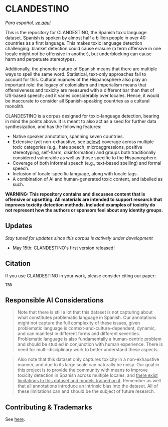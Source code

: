 # CLANDESTINO

_Para español, [ve aquí](./LEEME.md)_

This is the repository for CLANDESTINO, the Spanish toxic language dataset. Spanish is spoken by almost half a billion people in over 40 countries as a first language. This makes toxic language detection challenging: blanket detection could cause erasure (a term offensive in one locale might not be offensive in another), but underblocking can cause harm and perpetuate stereotypes.

Additionally, the phonetic nature of Spanish means that there are multiple ways to spell the same word. Statistical, text-only approaches fail to account for this. 
Cultural nuances of the Hispanosphere also play an important role: the legacy of colonialism and imperialism means that offensiveness and toxicity are measured with a different bar than that of US-based speech; and it varies considerably over locales.
Hence, it would be inaccurate to consider all Spanish-speaking countries as a cultural monolith.

CLANDESTINO is a corpus designed for toxic-language detection, bearing in mind the points above. It is meant to also act as a seed for further data synthesization, and has the following features:
- Native speaker annotation, spanning seven countries. 
- Extensive (yet non-exhaustive, see [below](#responsible-ai-considerations)) coverage across multiple toxic categories (e.g., hate speech, microaggressions, positive stereotyping, self-harm, disinformation) and groups both traditionally considered vulnerable as well as those specific to the Hispanosphere.
- Coverage of both informal speech (e.g., text-based spelling) and formal speech.
- Inclusion of locale-specific language, along with locale tags.
- A combination of AI and human-generated toxic content, and labelled as such.

**WARNING: This repository contains and discusses content that is offensive or upsetting. All materials are intended to support research that improves toxicity detection methods. Included examples of toxicity do not represent how the authors or sponsors feel about any identity groups.**


## Updates
_Stay tuned for updates since this corpus is actively under development_

- May 15th: CLANDESTINO's first version released! 


## Citation

If you use CLANDESTINO in your work, please consider citing our paper:


```
TBD
```


## Responsible AI Considerations

>Note that there is still a lot that this dataset is not capturing about what constitutes problematic language in Spanish. 
>Our annotations might not capture the full complexity of these issues, given problematic language is context-and-culture-dependent, dynamic, and can manifest in different forms and different severities. Problematic language is also fundamentally a human-centric problem and should be studied in conjunction with human experience. There is need for multi-disciplinary work to better understand these aspects.

>Also note that this dataset only captures toxicity in a non-exhaustive manner, and due to its large scale can naturally be noisy. Our goal in this project is to provide the community with means to improve toxicity detection in Spanish across multiple locales, and <ins>there exist limitations to this dataset and models trained on it</ins>. 
>Remember as well that all annotations introduce an intrinsic bias into the dataset. 
>All of these limitations can and should be the subject of future research.


## Contributing & Trademarks

See [here](./CONTRIBUTING.md).
